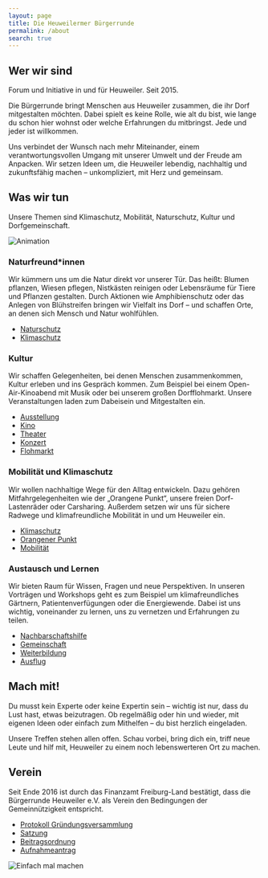 ```yaml
---
layout: page
title: Die Heuweilermer Bürgerrunde
permalink: /about
search: true
---
```


## Wer wir sind

Forum und Initiative in und für Heuweiler. Seit 2015.

Die Bürgerrunde bringt Menschen aus Heuweiler zusammen, die ihr Dorf mitgestalten möchten. Dabei spielt es keine Rolle, wie alt du bist, wie lange du schon hier wohnst oder welche Erfahrungen du mitbringst. Jede und jeder ist willkommen.

Uns verbindet der Wunsch nach mehr Miteinander, einem verantwortungsvollen Umgang mit unserer Umwelt und der Freude am Anpacken. Wir setzen Ideen um, die Heuweiler lebendig, nachhaltig und zukunftsfähig machen – unkompliziert, mit Herz und gemeinsam.

## Was wir tun

Unsere Themen sind Klimaschutz, Mobilität, Naturschutz, Kultur und Dorfgemeinschaft.

![Animation](/assets/images/verein/rollup-display.gif)

### Naturfreund\*innen

Wir kümmern uns um die Natur direkt vor unserer Tür. Das heißt: Blumen pflanzen, Wiesen pflegen, Nistkästen reinigen oder Lebensräume für Tiere und Pflanzen gestalten. Durch Aktionen wie Amphibienschutz oder das Anlegen von Blühstreifen bringen wir Vielfalt ins Dorf – und schaffen Orte, an denen sich Mensch und Natur wohlfühlen.

- [Naturschutz](/category/naturschutz)
- [Klimaschutz](/category/klimaschutz)

### Kultur

Wir schaffen Gelegenheiten, bei denen Menschen zusammenkommen, Kultur erleben und ins Gespräch kommen. Zum Beispiel bei einem Open-Air-Kinoabend mit Musik oder bei unserem großen Dorfflohmarkt. Unsere Veranstaltungen laden zum Dabeisein und Mitgestalten ein.

- [Ausstellung](/category/ausstellung/)
- [Kino](/category/kino)
- [Theater](/category/theater)
- [Konzert](/category/konzert)
- [Flohmarkt](/category/flohmarkt)

### Mobilität und Klimaschutz

Wir wollen nachhaltige Wege für den Alltag entwickeln. Dazu gehören Mitfahrgelegenheiten wie der „Orangene Punkt“, unsere freien Dorf-Lastenräder oder Carsharing. Außerdem setzen wir uns für sichere Radwege und klimafreundliche Mobilität in und um Heuweiler ein.

- [Klimaschutz](/category/klimaschutz)
- [Orangener Punkt](/category/orangener-punkt)
- [Mobilität](/category/mobilität)

### Austausch und Lernen

Wir bieten Raum für Wissen, Fragen und neue Perspektiven. In unseren Vorträgen und Workshops geht es zum Beispiel um klimafreundliches Gärtnern, Patientenverfügungen oder die Energiewende. Dabei ist uns wichtig, voneinander zu lernen, uns zu vernetzen und Erfahrungen zu teilen.

- [Nachbarschaftshilfe](/category/nachbarschaftshilfe)
- [Gemeinschaft](/category/gemeinschaft)
- [Weiterbildung](/category/weiterbildung)
- [Ausflug](/category/ausflug)

## Mach mit!

Du musst kein Experte oder keine Expertin sein – wichtig ist nur, dass du Lust hast, etwas beizutragen. Ob regelmäßig oder hin und wieder, mit eigenen Ideen oder einfach zum Mithelfen – du bist herzlich eingeladen.

Unsere Treffen stehen allen offen. Schau vorbei, bring dich ein, triff neue Leute und hilf mit, Heuweiler zu einem noch lebenswerteren Ort zu machen.

## Verein

Seit Ende 2016 ist durch das Finanzamt Freiburg-Land bestätigt, dass die Bürgerrunde Heuweiler e.V. als Verein den Bedingungen der Gemeinnützigkeit entspricht.

- [Protokoll Gründungsversammlung](/assets/pdfs/Burgerrunde_Heuweiler_e_V_Protokoll_Grundungsversammlung_Original_unterschrieben.pdf)
- [Satzung](/assets/pdfs/Burgerrunde_Heuweiler_e_V_Satzung.pdf)
- [Beitragsordnung](/assets/pdfs/Burgerrunde_Heuweiler_e_V_Beitragsordnung.pdf)
- [Aufnahmeantrag](/assets/pdfs/Burgerrunde_Heuweiler_e_V_Aufnahmeantrag.pdf)

![Einfach mal machen](/assets/images/verein/postkarte-rosskopf.jpg)
